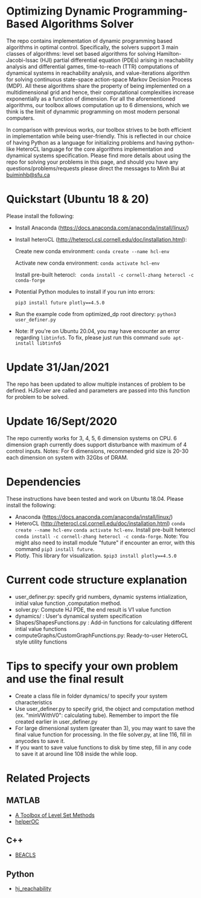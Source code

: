 # Optimizing Dynamic Programming-Based Algorithms Solver
The repo contains implementation of dynamic programming based algorithms in optimal control. Specifically, the solvers support 3 main classes of algorithms: level set based algorithms for solving Hamilton-Jacobi-Issac (HJI) partial differential equation (PDEs) arising in reachability analysis and differential games, time-to-reach (TTR) computations of dynamical systems in reachability analysis, and value-iterations algorithm for solving continuous state-space action-space Markov Decision Process (MDP). All these algorithms share the property of being implemented on a multidimensional grid and hence, their computational complexities increase exponentially as a function of dimension. For all the aforementioned algorithms, our toolbox allows computation up to 6 dimensions, which we think is the limit of dynammic programming on most modern personal computers.

In comparison with previous works, our toolbox strives to be both efficient in implementation while being user-friendly. This is reflected in our choice of having Python as a language for initializing problems and having python-like HeteroCL language for the core algorithms implementation and dynamical systems specification. Please find more details about using the repo for solving your problems in this page, and should you have any questions/problems/requests please direct the messages to Minh Bui at buiminhb@sfu.ca 


# Quickstart (Ubuntu 18 & 20)
Please install the following:
* Install Anaconda (https://docs.anaconda.com/anaconda/install/linux/)
* Install heteroCL (http://heterocl.csl.cornell.edu/doc/installation.html):

    Create new conda environment: ``` conda create --name hcl-env ```
    
    Activate new conda environment: ``` conda activate hcl-env ```
    
    Install pre-built heterocl: ``` conda install -c cornell-zhang heterocl -c conda-forge```
    
* Potential Python modules to install if you run into errors:

    ``` pip3 install future plotly==4.5.0 ```
    
* Run the example code from optimized_dp root directory: ``` python3 user_definer.py ```
* Note: If you're on Ubuntu 20.04, you may have encounter an error regarding ``` libtinfo5 ```. To fix,
please just run this command ```sudo apt-install libtinfo5 ``` 

# Update 31/Jan/2021
The repo has been updated to allow multiple instances of problem to be defined. HJSolver are called and
parameters are passed into this function for problem to be solved. 

# Update 16/Sept/2020
The repo currently works for 3, 4, 5, 6 dimension systems on CPU. 6 dimension graph currently does 
support disturbance with maximum of 4 control inputs.
Notes: For 6 dimensions, recommended grid size is 20-30 each dimension on system with 32Gbs of DRAM.

# Dependencies
These instructions have been tested and work on Ubuntu 18.04. Please install the following:
* Anaconda (https://docs.anaconda.com/anaconda/install/linux/)
* HeteroCL (http://heterocl.csl.cornell.edu/doc/installation.html) ``` conda create --name hcl-env ```
    ``` conda activate hcl-env ```. Install pre-built heterocl ``` conda install -c cornell-zhang heterocl -c conda-forge```. 
  Note: You might also need to install module "future" if encounter an error, with this command ``` pip3 install future ```.  
*  Plotly. This library for visualization. ``` $pip3 install plotly==4.5.0 ```

# Current code structure explanation
* user_definer.py: specify grid numbers, dynamic systems intialization, initial value function ,computation method.
* solver.py: Compute HJ PDE, the end result is V1 value function
* dynamics/ : User's dynamical system specification
* Shapes/ShapesFunctions.py : Add-in functions for calculating different intial value functions
* computeGraphs/CustomGraphFunctions.py: Ready-to-user HeteroCL style utility functions

# Tips to specify your own problem and use the final result
* Create a class file in folder dynamics/ to specify your system characteristics
* Use user_definer.py to specify grid, the object and computation method (ex. "minVWithV0": calculating tube). 
  Remember to import the file
created earlier in user_definer.py
* For large dimensional system (greater than 3), you may want to save the final value function for processing. 
  In the file solver.py, at line 116, fill in anycodes to save it.
* If you want to save value functions to disk by time step, fill in any code to save it at around line 108 inside the while loop.

# Related Projects
## MATLAB
* [A Toolbox of Level Set Methods ](https://www.cs.ubc.ca/~mitchell/ToolboxLS/)
* [helperOC](https://github.com/HJReachability/helperOC)
## C++
* [BEACLS](https://hjreachability.github.io/beacls/)
## Python
* [hj_reachability](https://github.com/StanfordASL/hj_reachability)
